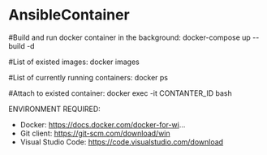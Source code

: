 # AnsibleContainer

#Build and run docker container in the background:
docker-compose up --build -d

#List of existed images:
docker images


#List of currently running containers:
docker ps


#Attach to existed container:
docker exec -it CONTANTER_ID bash


ENVIRONMENT REQUIRED:
- Docker: https://docs.docker.com/docker-for-wi...
- Git client: https://git-scm.com/download/win
- Visual Studio Code: https://code.visualstudio.com/download
